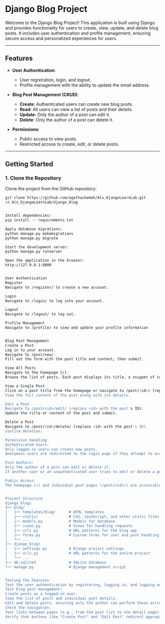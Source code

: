 # Django Blog Project

Welcome to the Django Blog Project! This application is built using Django and provides functionality for users to create, view, update, and delete blog posts. It includes user authentication and profile management, ensuring secure access and personalized experiences for users.

---

## **Features**
- **User Authentication**:
  - User registration, login, and logout.
  - Profile management with the ability to update the email address.

- **Blog Post Management (CRUD)**:
  - **Create**: Authenticated users can create new blog posts.
  - **Read**: All users can view a list of posts and their details.
  - **Update**: Only the author of a post can edit it.
  - **Delete**: Only the author of a post can delete it.

- **Permissions**:
  - Public access to view posts.
  - Restricted access to create, edit, or delete posts.

---

## **Getting Started**

### **1. Clone the Repository**
Clone the project from the GitHub repository:
```bash
git clone https://github.com/agathaikemeh/Alx_DjangoLearnLab.git
cd Alx_DjangoLearnLab/django_blog


Install dependencies:
pip install -r requirements.txt

Apply database migrations:
python manage.py makemigrations
python manage.py migrate

Start the development server:
python manage.py runserver

Open the application in the browser:
http://127.0.0.1:8000


User Authentication
Register
Navigate to /register/ to create a new account.

Login
Navigate to /login/ to log into your account.

Logout
Navigate to /logout/ to log out.

Profile Management
Navigate to /profile/ to view and update your profile information


Blog Post Management
Create a Post
Log in to your account.
Navigate to /post/new/.
Fill out the form with the post title and content, then submit.

View All Posts
Navigate to the homepage (/).
Browse the list of posts. Each post displays its title, a snippet of content, and the author.

View a Single Post
Click on a post title from the homepage or navigate to /post/<id>/ (replace <id> with the post's ID).
View the full content of the post along with its details.

Edit a Post
Navigate to /post/<id>/edit/ (replace <id> with the post's ID).
Update the title or content of the post and submit.

Delete a Post
Navigate to /post/<id>/delete/ (replace <id> with the post's ID).
Confirm deletion.

Permission Handling
Authenticated Users:
Only logged-in users can create new posts.
Anonymous users are redirected to the login page if they attempt to access restricted pages like /post/new/.

Post Authors:
Only the author of a post can edit or delete it.
If another user or an unauthenticated user tries to edit or delete a post, they will receive a "permission denied" message or be redirected.

Public Access:
The homepage (/) and individual post pages (/post/<id>/) are accessible to all users, including anonymous users.


Project Structure
django_blog/
├── blog/
│   ├── templates/blog/      # HTML templates
│   ├── static/              # CSS, JavaScript, and other static files
│   ├── models.py            # Models for database
│   ├── views.py             # Views for handling requests
│   ├── urls.py              # URL patterns for the blog app
│   ├── forms.py             # Custom forms for user and post handling
│   └── ...
├── django_blog/
│   ├── settings.py          # Django project settings
│   ├── urls.py              # URL patterns for the entire project
│   └── ...
├── db.sqlite3               # SQLite database
└── manage.py                # Django management script


Testing the Features
Test the user authentication by registering, logging in, and logging out.
Test blog post management:
Create posts as a logged-in user.
View the list of posts and individual post details.
Edit and delete posts, ensuring only the author can perform these actions.
Check the navigation:
Test links between pages (e.g., from the post list to the detail page).
Verify that buttons like "Create Post" and "Edit Post" redirect appropriately.